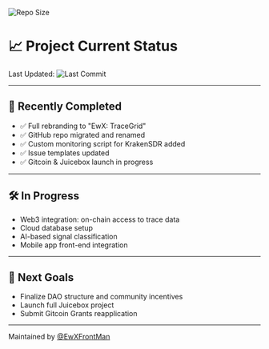 ![Repo Size](https://img.shields.io/github/repo-size/EwX-TraceGrid/ewx-tracegrid)

# 📈 Project Current Status

Last Updated: ![Last Commit](https://img.shields.io/github/last-commit/EwX-TraceGrid/ewx-tracegrid)

---

## 🚀 Recently Completed

- ✅ Full rebranding to "EwX: TraceGrid"
- ✅ GitHub repo migrated and renamed
- ✅ Custom monitoring script for KrakenSDR added
- ✅ Issue templates updated
- ✅ Gitcoin & Juicebox launch in progress

---

## 🛠️ In Progress

- Web3 integration: on-chain access to trace data
- Cloud database setup
- AI-based signal classification
- Mobile app front-end integration

---

## 🎯 Next Goals

- Finalize DAO structure and community incentives
- Launch full Juicebox project
- Submit Gitcoin Grants reapplication

---

Maintained by [@EwXFrontMan](https://github.com/EwXFrontMan)
